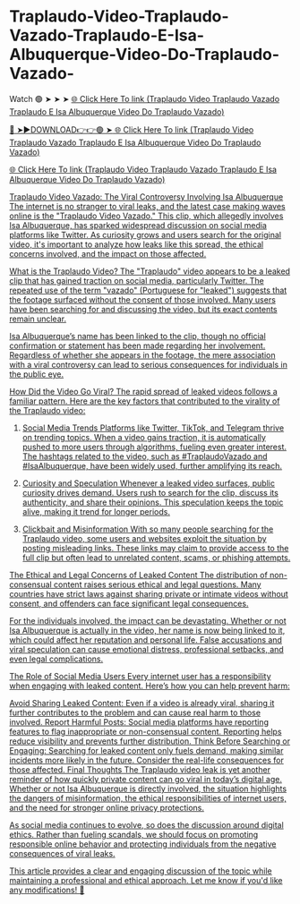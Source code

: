 # Traplaudo-Video-Traplaudo-Vazado-Traplaudo-E-Isa-Albuquerque-Video-Do-Traplaudo-Vazado-

Watch 🟢 ➤ ➤ ➤ <a href="https://quinix.cfd/xiycasis"> 🌐 Click Here To link (Traplaudo Video Traplaudo Vazado Traplaudo E Isa Albuquerque Video Do Traplaudo Vazado) 

🔴 ➤►DOWNLOAD👉👉🟢 ➤<a href="https://quinix.cfd/xiycasis"> 🌐 Click Here To link (Traplaudo Video Traplaudo Vazado Traplaudo E Isa Albuquerque Video Do Traplaudo Vazado) 

<a href="https://quinix.cfd/xiycasis"> 🌐 Click Here To link (Traplaudo Video Traplaudo Vazado Traplaudo E Isa Albuquerque Video Do Traplaudo Vazado) 

Traplaudo Video Vazado: The Viral Controversy Involving Isa Albuquerque
The internet is no stranger to viral leaks, and the latest case making waves online is the "Traplaudo Video Vazado." This clip, which allegedly involves Isa Albuquerque, has sparked widespread discussion on social media platforms like Twitter. As curiosity grows and users search for the original video, it's important to analyze how leaks like this spread, the ethical concerns involved, and the impact on those affected.

What is the Traplaudo Video?
The "Traplaudo" video appears to be a leaked clip that has gained traction on social media, particularly Twitter. The repeated use of the term "vazado" (Portuguese for "leaked") suggests that the footage surfaced without the consent of those involved. Many users have been searching for and discussing the video, but its exact contents remain unclear.

Isa Albuquerque’s name has been linked to the clip, though no official confirmation or statement has been made regarding her involvement. Regardless of whether she appears in the footage, the mere association with a viral controversy can lead to serious consequences for individuals in the public eye.

How Did the Video Go Viral?
The rapid spread of leaked videos follows a familiar pattern. Here are the key factors that contributed to the virality of the Traplaudo video:

1. Social Media Trends
Platforms like Twitter, TikTok, and Telegram thrive on trending topics. When a video gains traction, it is automatically pushed to more users through algorithms, fueling even greater interest. The hashtags related to the video, such as #TraplaudoVazado and #IsaAlbuquerque, have been widely used, further amplifying its reach.

2. Curiosity and Speculation
Whenever a leaked video surfaces, public curiosity drives demand. Users rush to search for the clip, discuss its authenticity, and share their opinions. This speculation keeps the topic alive, making it trend for longer periods.

3. Clickbait and Misinformation
With so many people searching for the Traplaudo video, some users and websites exploit the situation by posting misleading links. These links may claim to provide access to the full clip but often lead to unrelated content, scams, or phishing attempts.

The Ethical and Legal Concerns of Leaked Content
The distribution of non-consensual content raises serious ethical and legal questions. Many countries have strict laws against sharing private or intimate videos without consent, and offenders can face significant legal consequences.

For the individuals involved, the impact can be devastating. Whether or not Isa Albuquerque is actually in the video, her name is now being linked to it, which could affect her reputation and personal life. False accusations and viral speculation can cause emotional distress, professional setbacks, and even legal complications.

The Role of Social Media Users
Every internet user has a responsibility when engaging with leaked content. Here’s how you can help prevent harm:

Avoid Sharing Leaked Content: Even if a video is already viral, sharing it further contributes to the problem and can cause real harm to those involved.
Report Harmful Posts: Social media platforms have reporting features to flag inappropriate or non-consensual content. Reporting helps reduce visibility and prevents further distribution.
Think Before Searching or Engaging: Searching for leaked content only fuels demand, making similar incidents more likely in the future. Consider the real-life consequences for those affected.
Final Thoughts
The Traplaudo video leak is yet another reminder of how quickly private content can go viral in today’s digital age. Whether or not Isa Albuquerque is directly involved, the situation highlights the dangers of misinformation, the ethical responsibilities of internet users, and the need for stronger online privacy protections.

As social media continues to evolve, so does the discussion around digital ethics. Rather than fueling scandals, we should focus on promoting responsible online behavior and protecting individuals from the negative consequences of viral leaks.

This article provides a clear and engaging discussion of the topic while maintaining a professional and ethical approach. Let me know if you'd like any modifications! 🚀
